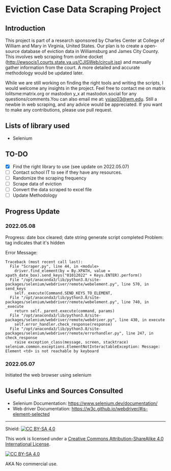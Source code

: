 # Eviction Case Data Scraping Project

## Introduction 
This project is part of a research sponsored by Charles Center at College of William and Mary in Virginia, United States. Our plan is to create a open-source database of eviction data in Williamsburg and James City County. This involves web scraping from online docket (http://ewsocis1.courts.state.va.us/CJISWeb/circuit.jsp) and manually gather information from the court. A more detailed and accurate methodology would be updated later.

While we are still working on finding the right tools and writing the scripts, I would welcome any insights in the project. Feel free to contact me on matrix lolitsme:matrix.org or mastodon y_x at mastodon.social  for any questions/comments.You can also email me at: yxiao03@wm.edu. Still a newbie in web scraping, and any advice would be appreciated. If you want to make any contributions, please use pull request. 

## Lists of library used
- Selenium

## TO-DO

- [x] Find the right library to use (see update on 2022.05.07)
- [ ] Contact school IT to see if they have any resources.
- [ ] Randomize the scraping frequency
- [ ] Scrape data of eviction
- [ ] Convert the data scraped to excel file
- [ ] Update Methodology

## Progress Update

### 2022.05.08
Progress: date box cleared; date string generate script completed
Problem: tag indicates that it's hidden

Error Message:

```
Traceback (most recent call last):
  File "Scraper.py", line 44, in <module>
    driver.find_element(by = By.XPATH, value = xpath_date_box).send_keys("01012022" + Keys.ENTER).perform()
  File "/opt/anaconda3/lib/python3.8/site-packages/selenium/webdriver/remote/webelement.py", line 570, in send_keys
    self._execute(Command.SEND_KEYS_TO_ELEMENT,
  File "/opt/anaconda3/lib/python3.8/site-packages/selenium/webdriver/remote/webelement.py", line 740, in _execute
    return self._parent.execute(command, params)
  File "/opt/anaconda3/lib/python3.8/site-packages/selenium/webdriver/remote/webdriver.py", line 430, in execute
    self.error_handler.check_response(response)
  File "/opt/anaconda3/lib/python3.8/site-packages/selenium/webdriver/remote/errorhandler.py", line 247, in check_response
    raise exception_class(message, screen, stacktrace)
selenium.common.exceptions.ElementNotInteractableException: Message: Element <td> is not reachable by keyboard
```

### 2022.05.07
Initiated the web browser using selenium  

## Useful Links and Sources Consulted
- Selenium Documentation: https://www.selenium.dev/documentation/
- Web driver Documentation: https://w3c.github.io/webdriver/#is-element-selected 


---

Shield: [![CC BY-SA 4.0][cc-by-sa-shield]][cc-by-sa]

This work is licensed under a
[Creative Commons Attribution-ShareAlike 4.0 International License][cc-by-sa].

[![CC BY-SA 4.0][cc-by-sa-image]][cc-by-sa]

[cc-by-sa]: http://creativecommons.org/licenses/by-sa/4.0/
[cc-by-sa-image]: https://licensebuttons.net/l/by-sa/4.0/88x31.png
[cc-by-sa-shield]: https://img.shields.io/badge/License-CC%20BY--SA%204.0-lightgrey.svg


AKA No commercial use. 
